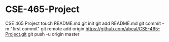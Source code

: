 CSE-465-Project
===============

CSE 465 Project
touch README.md
git init
git add README.md
git commit -m "first commit"
git remote add origin https://github.com/abeal/CSE-465-Project.git
git push -u origin master
